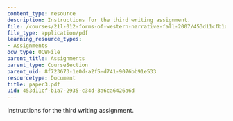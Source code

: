 ```yaml
---
content_type: resource
description: Instructions for the third writing assignment.
file: /courses/21l-012-forms-of-western-narrative-fall-2007/453d11cfb1a72935c34d3a6ca6426a6d_paper3.pdf
file_type: application/pdf
learning_resource_types:
- Assignments
ocw_type: OCWFile
parent_title: Assignments
parent_type: CourseSection
parent_uid: 8f723673-1e0d-a2f5-d741-9076bb91e533
resourcetype: Document
title: paper3.pdf
uid: 453d11cf-b1a7-2935-c34d-3a6ca6426a6d
---
```

Instructions for the third writing assignment.

